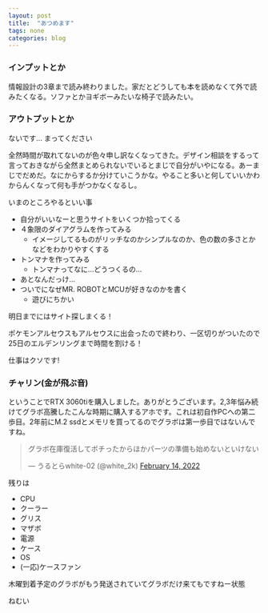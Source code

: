 ```yaml
---
layout: post
title:  "あつめます"
tags: none
categories: blog
---
```


### インプットとか
情報設計の3章まで読み終わりました。家だとどうしても本を読めなくて外で読みたくなる。ソファとかヨギボーみたいな椅子で読みたい。

### アウトプットとか
ないです... まってください

全然時間が取れてないのが色々申し訳なくなってきた。デザイン相談をするって言っておきながら全然まとめられないでいるとまじで自分がいやになる。あーまじでだめだ。なにからするか分けていこうかな。やること多いと何していいかわからんくなって何も手がつかなくなるし。

いまのところやるといい事
- 自分がいいなーと思うサイトをいくつか拾ってくる
- ４象限のダイアグラムを作ってみる
  - イメージしてるものがリッチなのかシンプルなのか、色の数の多さとかなどをわかりやすくする
- トンマナを作ってみる
  - トンマナってなに...どうつくるの...
- あとなんだっけ...
- ついでになぜMR. ROBOTとMCUが好きなのかを書く
  - 遊びにちかい

明日までにはサイト探しまくる！

ポケモンアルセウスもアルセウスに出会ったので終わり、一区切りがついたので25日のエルデンリングまで時間を割ける！

仕事はクソです!

### チャリン(金が飛ぶ音)
ということでRTX 3060tiを購入しました。ありがとうございます。2,3年悩み続けてグラボ高騰したこんな時期に購入するアホです。これは初自作PCへの第二歩目。2年前にM.2 ssdとメモリを買ってるのでグラボは第一歩目ではないんですね。

<blockquote class="twitter-tweet"><p lang="ja" dir="ltr">グラボ在庫復活してポチったからほかパーツの準備も始めないといけない</p>&mdash; うるとらwhite-02 (@white_2k) <a href="https://twitter.com/white_2k/status/1493364507699482626?ref_src=twsrc%5Etfw">February 14, 2022</a></blockquote> <script async src="https://platform.twitter.com/widgets.js" charset="utf-8"></script>

残りは
- CPU
- クーラー
- グリス
- マザボ
- 電源
- ケース
- OS
- (一応)ケースファン

木曜到着予定のグラボがもう発送されていてグラボだけ来てもですねー状態

ねむい
